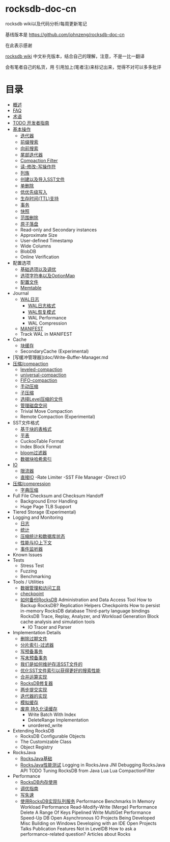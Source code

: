 # rocksdb-doc-cn

rocksdb wiki以及代码分析/每周更新笔记

基线版本是 https://github.com/johnzeng/rocksdb-doc-cn

在此表示感谢

[rocksdb wiki](https://github.com/facebook/rocksdb/wiki) 中文补充版本，结合自己的理解，注意，不是一比一翻译

会有笔者自己的私货，用 引用加上(笔者注)来标记出来，觉得不对可以多多批评

# 目录

- [概述](doc/OverView.md)
- [FAQ](doc/RocksDB-FAQ.md)
- [术语](doc/Terminology.md)
- [TODO 开发者指南](doc/Contributor-Guide.md)
- [基本操作](doc/Basic-Operations.md)
  - [迭代器](doc/Iterator.md)
  - [前缀搜索](doc/Prefix-seek.md)
  - [向前搜索](doc/SeekForPrev.md)
  - [尾部迭代器](doc/Tailing-Iterator.md)
  - [Compaction Filter](doc/Compaction-Filter.md)
  - [读-修改-写操作符](doc/Merge-Operator.md)
  - [列族](doc/Column-Families.md)
  - [创建以及导入SST文件](doc/Creating-and-Ingesting-SST-files.md)
  - [单删除](doc/Single-Delete.md)
  - [低优先级写入](doc/Low-Priority-Write.md)
  - [生存时间(TTL)支持](doc/Time-to-Live.md)
  - [事务](doc/Transactions.md)
  - [快照](doc/Snapshot.md)
  - [范围删除](doc/DeleteRange.md)
  - [原子落盘](doc/Atomic-flush.md)
  - Read-only and Secondary instances
  - Approximate Size
  - User-defined Timestamp
  - Wide Columns
  - BlobDB
  - Online Verification
- 配置选项
  - [基础选项以及调优](doc/Setup-Options-and-Basic-Tuning.md)
  - [选项字符串以及OptionMap](doc/Option-String-and-Option-Map.md)
  - [配置文件](doc/RocksDB-Options-File.md)
  - [Memtable](doc/MemTable.md)
- Journal
  - [WAL日志](doc/Write-Ahead-Log.md)
    - [WAL日志格式](doc/Write-Ahead-Log-File-Format.md)
    - [WAL恢复模式](doc/WAL-Recovery-Modes.md)
    - WAL Performance
    - WAL Compression
  - [MANIFEST](doc/MANIFEST.md)
  - Track WAL in MANIFEST
- Cache
  - [块缓存](doc/Block-Cache.md)
  - SecondaryCache (Experimental)
- [写缓冲管理器](doc/Write-Buffer-Manager.md
- [压缩/compaction](doc/Compaction.md)
  - [leveled-compaction](doc/Leveled-Compaction.md)
  - [universal-compaction](doc/Universal-Compaction.md)
  - [FIFO-compaction](doc/FIFO-compaction-style.md)
  - [手动压缩](doc/Manual-Compaction.md)
  - [子压缩](doc/Sub-Compaction.md)
  - [选择Level压缩的文件](doc/Choose-Level-Compaction-Files.md)
  - [管理磁盘空间](doc/Managing-Disk-Space-Utilization.md)
  - Trivial Move Compaction
  - Remote Compaction (Experimental)
- SST文件格式
  - [基于块的表格式](doc/Rocksdb-BlockBasedTable-Format.md)
  - [平表](doc/PlainTable-Format.md)
  - CuckooTable Format
  - Index Block Format
  - [bloom过滤器](doc/RocksDB-Bloom-Filter.md)
  - [数据块哈希索引](doc/Data-Block-Hash-Index.md)
- [IO](doc/IO.md)
  - [限流器](doc/Rate-Limiter.md)
  - [直接IO](doc/Direct-IO.md)
    -Rate Limiter
    -SST File Manager
    -Direct I/O
- [压缩/compression](doc/Compression.md)
  - [字典压缩](doc/Dictionary-Compression.md)
- Full File Checksum and Checksum Handoff
  - Background Error Handling
  - Huge Page TLB Support
- Tiered Storage (Experimental)
- Logging and Monitoring
  - [日志](doc/Logger.md)
  - [统计](doc/Statistics.md)
  - [压缩统计和数据库状态](doc/Compaction-Stats-and-DB-Status.md)
  - [性能与IO上下文](doc/Perf-Context-and-IO-Stats-Context.md)
  - [事件监听器](doc/EventListener.md)
- Known Issues
- Tests
  - Stress Test
  - Fuzzing
  - Benchmarking
- Tools / Utilities
  - [数据管理和访问工具](doc/Administration-and-Data-Access-Tool.md)
  - [checkpoint](doc/Checkpoints.md)
  - [如何备份RocksDB](doc/How-to-backup-RocksDB.md)
    Administration and Data Access Tool
    How to Backup RocksDB?
    Replication Helpers
    Checkpoints
    How to persist in-memory RocksDB database
    Third-party language bindings
    RocksDB Trace, Replay, Analyzer, and Workload Generation
    Block cache analysis and simulation tools
    - IO Tracer and Parser
- Implementation Details
  - [删除过期文件](doc/Delete-Stale-Files.md)
  - [分片索引-过滤器](doc/Partitioned-Index-Filters.md)
  - [写预备事务](doc/WritePrepared-Transactions.md)
  - [写未预备事务](doc/WriteUnprepared-Transactions.md)
  - [我们是如何维护存活SST文件的](doc/How-we-keep-track-of-live-SST-files.md)
  - [优化SST文件索引以获得更好的搜索性能](doc/Indexing-SST-Files-for-Better-Lookup-Performance.md)
  - [合并运算实现](doc/Merge-Operator-Implementation.md)
  - [RocksDB修复器](doc/RocksDB-Repairer.md)
  - [两步提交实现](doc/Two-Phase-Commit-Implementation.md)
  - [迭代器的实现](doc/Iterator-Implementation.md)
  - [模拟缓存](doc/Simulation-Cache.md)
  - [废弃 持久化读缓存](doc/Persistent-Read-Cache.md)
    - Write Batch With Index
    - DeleteRange Implementation
    - unordered_write
- Extending RocksDB
  - RocksDB Configurable Objects
  - The Customizable Class
  - Object Registry
- RocksJava
  - [RocksJava基础](doc/RocksJava-Basics.md)
  - [RocksJava性能测试](doc/RocksJava-Performance-on-Flash-Storage.md)
    Logging in RocksJava
    JNI Debugging
    RocksJava API TODO
    Tuning RocksDB from Java
    Lua
    Lua CompactionFilter
- Performance
  - [RocksDB内存使用](doc/Memory-usage-in-RocksDB.md)
  - [调优指南](doc/RocksDB-Tuning-Guide.md)
  - [写失速](doc/Write-Stalls.md)
  - [使用RocksDB实现队列服务](doc/Implement-Queue-Service-Using-RocksDB.md)
    Performance Benchmarks
    In Memory Workload Performance
    Read-Modify-Write (Merge) Performance
    Delete A Range Of Keys
    Pipelined Write
    MultiGet Performance
    Speed-Up DB Open
    Asynchronous IO
    Projects Being Developed
    Misc
    Building on Windows
    Developing with an IDE
    Open Projects
    Talks
    Publication
    Features Not in LevelDB
    How to ask a performance-related question?
    Articles about Rocks
